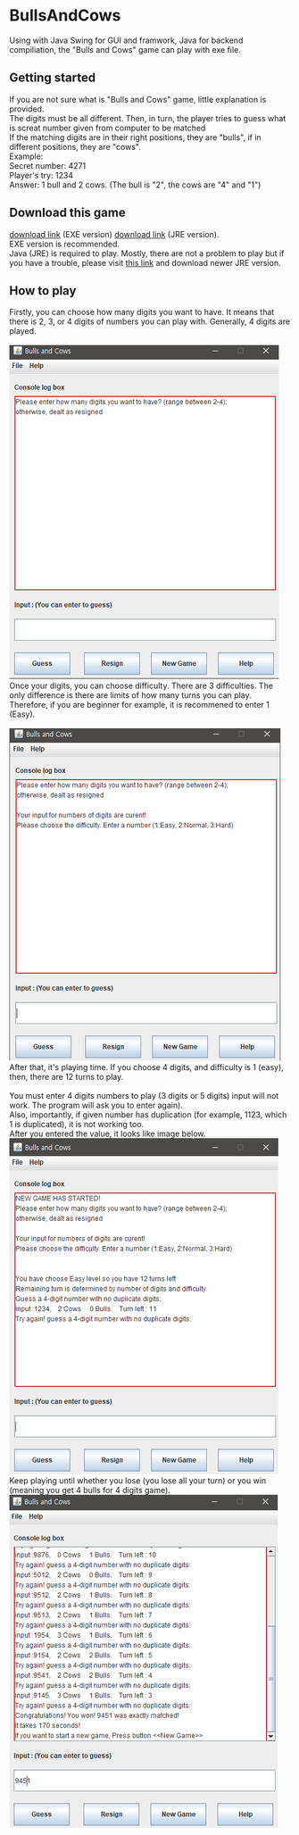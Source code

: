 # BullsAndCows
Using with Java Swing for GUI and framwork, Java for backend compiliation, the "Bulls and Cows" game can play with exe file.
## Getting started
If you are not sure what is "Bulls and Cows" game, little explanation is provided.<br>
The digits must be all different. Then, in turn, the player tries to guess what is screat number given from computer to be matched     
If the matching digits are in their right positions, they are "bulls", if in different positions, they are "cows".<br> 
Example:<br>
Secret number: 4271
<br>Player's try: 1234
<br>Answer: 1 bull and 2 cows. (The bull is "2", the cows are "4" and "1")
## Download this game
[download link](https://github.com/seungwookim08/BullsAndCows/raw/master/Bulls%20and%20Cows.exe) (EXE version) [download link](https://github.com/seungwookim08/BullsAndCows/raw/master/Bulls%20And%20Cows.jar) (JRE version).<br>
EXE version is recommended. <br>
Java (JRE) is required to play. Mostly, there are not a problem to play but if you have a trouble, please visit [this link](http://www.oracle.com/technetwork/java/javase/downloads/jre9-downloads-3848532.html) and download newer JRE version.
## How to play
Firstly, you can choose how many digits you want to have. It means that there is 2, 3, or 4 digits of numbers you can play with. Generally, 4 digits are played. <br><br>
![alt text](https://github.com/seungwookim08/BullsAndCows/blob/master/img/screenshot1.PNG)
Once your digits, you can choose difficulty. There are 3 difficulties. The only difference is there are limits of how many turns you can play. Therefore, if you are beginner for example, it is recommened to enter 1 (Easy).<br><br>
![alt text](https://github.com/seungwookim08/BullsAndCows/blob/master/img/screenshot2.PNG)
After that, it's playing time. If you choose 4 digits, and difficulty is 1 (easy), then, there are 12 turns to play. <br><br>
You must enter 4 digits numbers to play (3 digits or 5 digits) input will not work. The program will ask you to enter again). <br>
Also, importantly, if given number has duplication (for example, 1123, which 1 is duplicated), it is not working too. <br>
After you entered the value, it looks like image below. <br>
![alt text](https://github.com/seungwookim08/BullsAndCows/blob/master/img/screenshot3.PNG)
Keep playing until whether you lose (you lose all your turn) or you win (meaning you get 4 bulls for 4 digits game).<br>
![alt text](https://github.com/seungwookim08/BullsAndCows/blob/master/img/screenshot4.PNG)
